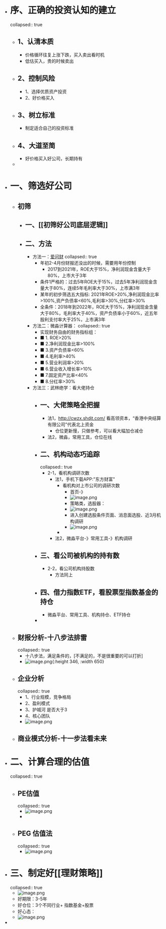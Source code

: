- # 序、正确的投资认知的建立
  collapsed:: true
	- ## 1、认清本质
		- 价格循环往复上涨下跌，买入卖出看时机
		- 低估买入，贵的时候卖出
	- ## 2、控制风险
		- 1、选择优质资产投资
		- 2、好价格买入
	- ## 3、树立标准
		- 制定适合自己的投资标准
	- ## 4、大道至简
		- 好价格买入好公司，长期持有
	-
- # 一、筛选好公司
	- ## 初筛
		- ## 一、[[初筛好公司底层逻辑]]
		- ## 二、方法
			- 方法一：[爱问财](http://www.iwencai.com/stockpick?qs=return_stock)
			  collapsed:: true
				- 年初2-4月份财报还没出的时候，需要用年份控制
					- 2017到2021年，ROE大于15%，净利润现金含量大于80%，上市大于3年
				- 条件1严格的：过去5年ROE大于15%，过去5年净利润现金含量大于80%，连续5年毛利率大于30%，上市满3年
				- 某年的初步筛选五大指标: 2021年ROE>20%,净利润现金比率>100%,资产负债率<60%,毛利率>30%,分红率>30%
				- 全条件：2018年到2022年，ROE大于15%，净利润现金含量大于80%，毛利率大于40%，资产负债率小于60%，近五年股利支付率大于25%，上市满3年
			- 方法二：微淼计算器：
			  collapsed:: true
				- 实现财务自由的财务指标组：
				- ■ 1. ROE>20%
				- ■ 2.净利润现金比率>100%
				- ■ 3.资产负债率<60%
				- ■ 4.毛利率>40%
				- ■ 5.营业利润率>20%
				- ■ 6.营业收入增长率>10%
				- ■ 7.固定资产比率<40%
				- ■ 8.分红率>30%
			- 方法三：武林绝学：看大佬持仓
				- ## 一、大佬策略全把握
					- 法1，http://cwzx.shdjt.com/    看高领资本，“香港中央结算有限公司”代表北上资金
						- 仓位更新慢，只做参考，可以看大幅加仓减仓
					- 法2，微淼，常用工具，仓位在线
				- ## 二、机构动态巧追踪
				  collapsed:: true
					- 2-1，看机构调研次数
						- 法1，手机下载APP:"东方财富"
							- 看机构对上市公司的调研次数
								- 首页-》
								- ![image.png](../assets/image_1647782710806_0.png)
								- 策略类，选股器：
								- ![image.png](../assets/image_1647782729227_0.png)
								- 进入创建选股条件页面、消息面选股、近3月机构调研
								- ![image.png](../assets/image_1647782749716_0.png)
							-
						- 法2，微淼平台-》常用工具-》机构调研
				- ## 三、看公司被机构的持有数
					- 2-2，看公司机构持股数
						- 方法同上
				- ## 四、借力指数ETF，看股票型指数基金的持仓
					- 微淼平台、常用工具、机构持仓、ETF持仓
				-
	- ## 财报分析-十八步法排雷
	  collapsed:: true
		- 十八步法，满足条件的，[不满足的，不是很重要的可以打折]
		- ![image.png](../assets/image_1647779021445_0.png){:height 346, :width 650}
	- ## 企业分析
	  collapsed:: true
		- 1、行业规模，竞争格局
		- 2、盈利模式
		- 3、护城河 是否大于3
		- 4、核心团队
		- ![image.png](../assets/image_1647781135031_0.png)
	- ## 商业模式分析-十一步法看未来
- # 二、计算合理的估值
  collapsed:: true
	- ## PE估值
	  collapsed:: true
		- ![image.png](../assets/image_1647781195547_0.png)
		-
	- ## PEG 估值法
	  collapsed:: true
		- ![image.png](../assets/image_1647781240605_0.png)
- # 三、制定好[[理财策略]]
  collapsed:: true
	- ![image.png](../assets/image_1647781323522_0.png)
	- 好期限：3-5年
	- 好仓位：3个不同行业+ 指数基金+股票
	- 好心态：
	- ![image.png](../assets/image_1647781677542_0.png)
-